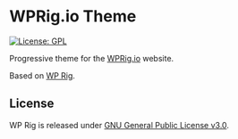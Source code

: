 # WPRig.io Theme
[![License: GPL](https://img.shields.io/aur/license/yaourt.svg)](https://www.gnu.org/licenses/gpl-3.0.en.html)

Progressive theme for the [WPRig.io](https://wprig.io) website.

Based on [WP Rig](https://github.com/wprig/wprig).

## License
WP Rig is released under [GNU General Public License v3.0](https://github.com/wprig/wprig/blob/master/LICENSE).
